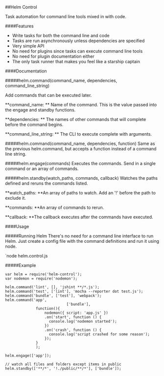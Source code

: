 ##Helm Control 

Task automation for command line tools mixed in with code.

####Features
* Write tasks for both the command line and code
* Tasks are run asynchronously unless dependencies are specified
* Very simple API
* No need for plugins since tasks can execute command line tools
* No need for plugin documentation either
* The only task runner that makes you feel like a starship captain

####Documentation

#####helm.command(command_name, dependencies, command_line_string)

Add commands that can be executed later. 

**command_name: ** Name of the command. This is the value passed into the engage and standby functions.

**dependencies: ** The names of other commands that will complete before the command begins.

**command_line_string: ** The CLI to execute complete with arguments.

#####helm.command(command_name, dependencies, function)
Same as the previous helm.command, but accepts a function instead of a command line string.

#####helm.engage(commands)
Executes the commands. Send in a single command or an array of commands.


#####helm.standby(watch_paths, commands, callback)
Watches the paths defined and reruns the commands listed.

**watch_paths: **An array of paths to watch. Add an '!' before the path to exclude it. 

**commands: **An array of commands to rerun.

**callback: **The callback executes after the commands have executed.

####Usage

#####Running Helm
There's no need for a command line interface to run Helm. Just create a config file with the command definitions and run it using node.

`node helm.control.js


#####Example
```
var helm = require('helm-control');
var nodemon = require('nodemon');

helm.command('lint', [], 'jshint **/*.js');
helm.command('test', ['lint'], 'mocha --reporter dot test.js');
helm.command('bundle', ['test'], 'webpack');
helm.command('app',
							['bundle'],
              function(){
                  nodemon({ script: 'app.js' })
                  .on('start', function () {
                    console.log('nodemon started');
                  })
                  .on('crash', function () {
                    console.log('script crashed for some reason');
                  });
              }
              );

helm.engage(['app']);

// watch all files and folders except items in public
helm.standby(['**/*', '!./public/**/*'], ['bundle']);
```
